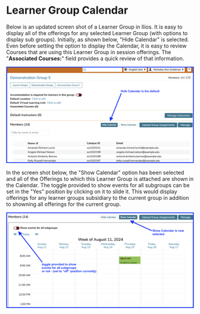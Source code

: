 # Learner Group Calendar

Below is an updated screen shot of a Learner Group in Ilios. It is easy to display all of the offerings for any selected Learner Group (with options to display sub groups). Initially, as shown below, "Hide Calendar" is selected. Even before setting the option to display the Calendar, it is easy to review Courses that are using this Learner Group in session offerings. The "**Associated Courses:**" field provides a quick review of that information.

![Hide calendar is default](../images/learner_group_calendar/hide_calendar_default.png)

In the screen shot below, the "Show Calendar" option has been selected and all of the Offerings to which this Learner Group is attached are shown in the Calendar. The toggle provided to show events for all subgroups can be set in the "Yes" position by clicking on it to slide it. This would display offerings for any learner groups subsidiary to the current group in addition to showning all offerings for the current group.

![show calendar](../images/learner_group_calendar/show_calendar_selected.png)

